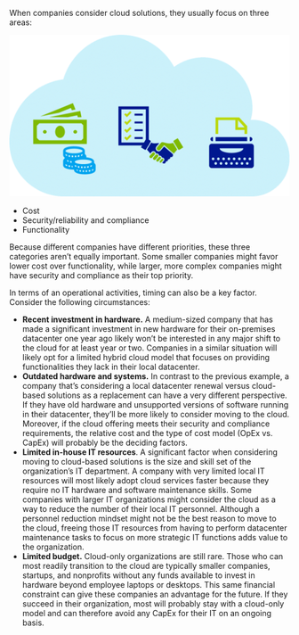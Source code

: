 When companies consider cloud solutions, they usually focus on three areas: 

![3 areas of cloud focus](../media/4-which-cloud-model.png)

- Cost
- Security/reliability and compliance
- Functionality 

Because different companies have different priorities, these three categories aren’t equally important. Some smaller companies might favor lower cost over functionality, while larger, more complex companies might have security and compliance as their top priority. 

In terms of an operational activities, timing can also be a key factor. Consider the following circumstances:

- **Recent investment in hardware.** A medium-sized company that has made a significant investment in new hardware for their on-premises datacenter one year ago likely won’t be interested in any major shift to the cloud for at least year or two. Companies in a similar situation will likely opt for a limited hybrid cloud model that focuses on providing functionalities they lack in their local datacenter. 
- **Outdated hardware and systems.** In contrast to the previous example, a company that’s considering a local datacenter renewal versus cloud-based solutions as a replacement can have a very different perspective. If they have old hardware and unsupported versions of software running in their datacenter, they’ll be more likely to consider moving to the cloud. Moreover, if the cloud offering meets their security and compliance requirements, the relative cost and the type of cost model (OpEx vs. CapEx) will probably be the deciding factors. 
- **Limited in-house IT resources**. A significant factor when considering moving to cloud-based solutions is the size and skill set of the organization’s IT department. A company with very limited local IT resources will most likely adopt cloud services faster because they require no IT hardware and software maintenance skills. Some companies with larger IT organizations might consider the cloud as a way to reduce the number of their local IT personnel. Although a personnel reduction mindset might not be the best reason to move to the cloud, freeing those IT resources from having to perform datacenter maintenance tasks to focus on more strategic IT functions adds value to the organization. 
- **Limited budget.** Cloud-only organizations are still rare. Those who can most readily transition to the cloud are typically smaller companies, startups, and nonprofits without any funds available to invest in hardware beyond employee laptops or desktops. This same financial constraint can give these companies an advantage for the future. If they succeed in their organization, most will probably stay with a cloud-only model and can therefore avoid any CapEx for their IT on an ongoing basis.
